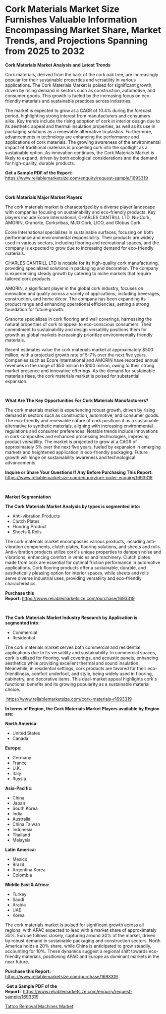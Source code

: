 <p><h1>Cork Materials Market Size Furnishes Valuable Information Encompassing Market Share, Market Trends, and Projections Spanning from 2025 to 2032</h1></p><p><strong>Cork Materials Market Analysis and Latest Trends</strong></p>
<p><p>Cork materials, derived from the bark of the cork oak tree, are increasingly popular for their sustainable properties and versatility in various applications. The Cork Materials Market is poised for significant growth, driven by rising demand in sectors such as construction, automotive, and consumer goods. This growth is fueled by the increasing focus on eco-friendly materials and sustainable practices across industries.</p><p>The market is expected to grow at a CAGR of 10.4% during the forecast period, highlighting strong interest from manufacturers and consumers alike. Key trends include the rising adoption of cork in interior design due to its aesthetic appeal and thermal insulation properties, as well as its use in packaging solutions as a renewable alternative to plastics. Furthermore, advancements in technology are enhancing the performance and applications of cork materials. The growing awareness of the environmental impact of traditional materials is propelling cork into the spotlight as a sustainable option. As innovation continues, the Cork Materials Market is likely to expand, driven by both ecological considerations and the demand for high-quality, durable products.</p></p>
<p><strong>Get a Sample PDF of the Report:&nbsp;</strong> <a href="https://www.reliablemarketsize.com/enquiry/request-sample/1693319?utm_campaign=3563&utm_medium=2&utm_source=Github&utm_content=ia&utm_term=27032025&utm_id=cork-materials">https://www.reliablemarketsize.com/enquiry/request-sample/1693319</a></p>
<p>&nbsp;</p>
<p><strong>Cork Materials Major Market Players</strong></p>
<p><p>The cork materials market is characterized by a diverse player landscape with companies focusing on sustainability and eco-friendly products. Key players include Ecore International, CHARLES CANTRILL LTD, Nu-Cork, AMORIN, Granorte, Corksribas, MJO Cork, LICO, and Globus Cork.</p><p>Ecore International specializes in sustainable surfaces, focusing on both performance and environmental responsibility. Their products are widely used in various sectors, including flooring and recreational spaces, and the company is expected to grow due to increasing demand for eco-friendly materials.</p><p>CHARLES CANTRILL LTD is notable for its high-quality cork manufacturing, providing specialized solutions in packaging and decoration. The company is experiencing steady growth by catering to niche markets that require tailored cork products.</p><p>AMORIN, a significant player in the global cork industry, focuses on innovation and quality across a variety of applications, including beverages, construction, and home décor. The company has been expanding its product range and enhancing operational efficiencies, setting a strong foundation for future growth.</p><p>Granorte specializes in cork flooring and wall coverings, harnessing the natural properties of cork to appeal to eco-conscious consumers. Their commitment to sustainability and design versatility positions them for growth as global markets increasingly prioritize environmentally friendly materials.</p><p>Recent estimates value the cork materials market at approximately $500 million, with a projected growth rate of 5-7% over the next five years. Companies such as Ecore International and AMORIN have recorded annual revenues in the range of $50 million to $100 million, owing to their strong market presence and innovative offerings. As the demand for sustainable materials rises, the cork materials market is poised for substantial expansion.</p></p>
<p>&nbsp;</p>
<p><strong>What Are The Key Opportunities For Cork Materials Manufacturers?</strong></p>
<p><p>The cork materials market is experiencing robust growth, driven by rising demand in sectors such as construction, automotive, and consumer goods. The eco-friendly and renewable nature of cork positions it as a sustainable alternative to synthetic materials, aligning with increasing environmental regulations and consumer preferences. Notable trends include innovations in cork composites and enhanced processing technologies, improving product versatility. The market is projected to grow at a CAGR of approximately 5% over the next five years, fueled by expansion in emerging markets and heightened application in eco-friendly packaging. Future growth will hinge on sustainability awareness and technological advancements.</p></p>
<p><strong>Inquire or Share Your Questions If Any Before Purchasing This Report:</strong> <a href="https://www.reliablemarketsize.com/enquiry/pre-order-enquiry/1693319?utm_campaign=3563&utm_medium=2&utm_source=Github&utm_content=ia&utm_term=27032025&utm_id=cork-materials">https://www.reliablemarketsize.com/enquiry/pre-order-enquiry/1693319</a></p>
<p>&nbsp;</p>
<p><strong>Market Segmentation</strong></p>
<p><strong>The Cork Materials Market Analysis by types is segmented into:</strong></p>
<p><ul><li>Anti-vibration Products</li><li>Clutch Plates</li><li>Flooring Product</li><li>Sheets & Rolls</li></ul></p>
<p><p>The cork materials market encompasses various products, including anti-vibration components, clutch plates, flooring solutions, and sheets and rolls. Anti-vibration products utilize cork's unique properties to dampen noise and vibrations, enhancing comfort in vehicles and machinery. Clutch plates made from cork are essential for optimal friction performance in automotive applications. Cork flooring products offer a sustainable, durable, and aesthetically pleasing option for interior spaces, while sheets and rolls serve diverse industrial uses, providing versatility and eco-friendly characteristics.</p></p>
<p><strong>Purchase this Report:&nbsp;</strong><a href="https://www.reliablemarketsize.com/purchase/1693319?utm_campaign=3563&utm_medium=2&utm_source=Github&utm_content=ia&utm_term=27032025&utm_id=cork-materials">https://www.reliablemarketsize.com/purchase/1693319</a></p>
<p>&nbsp;</p>
<p><strong>The Cork Materials Market Industry Research by Application is segmented into:</strong></p>
<p><ul><li>Commercial</li><li>Residential</li></ul></p>
<p><p>The cork materials market serves both commercial and residential applications due to its versatility and sustainability. In commercial spaces, cork is utilized for flooring, wall coverings, and acoustic panels, enhancing aesthetics while providing excellent thermal and sound insulation. Meanwhile, in residential settings, cork products are favored for their eco-friendliness, comfort underfoot, and style, being widely used in flooring, cabinetry, and decorative items. This dual-market appeal highlights cork's functional benefits and its growing popularity as a sustainable material choice.</p></p>
<p><a href="https://www.reliablemarketsize.com/cork-materials-r1693319?utm_campaign=3563&utm_medium=2&utm_source=Github&utm_content=ia&utm_term=27032025&utm_id=cork-materials">&nbsp;https://www.reliablemarketsize.com/cork-materials-r1693319</a></p>
<p><strong>In terms of Region, the Cork Materials Market Players available by Region are:</strong></p>
<p>
    <p> <strong> North America: </strong>
        <ul>
            <li>United States</li>
            <li>Canada</li>
        </ul>
        </p> 
    <p> <strong> Europe: </strong>
        <ul>
            <li>Germany</li>
            <li>France</li>
            <li>U.K.</li>
            <li>Italy</li>
            <li>Russia</li>
        </ul>
        </p> 
    <p> <strong> Asia-Pacific: </strong>
        <ul>
            <li>China</li>
            <li>Japan</li>
            <li>South Korea</li>
            <li>India</li>
            <li>Australia</li>
            <li>China Taiwan</li>
            <li>Indonesia</li>
            <li>Thailand</li>
            <li>Malaysia</li>
        </ul>
        </p> 
    <p> <strong> Latin America: </strong>
        <ul>
            <li>Mexico</li>
            <li>Brazil</li>
            <li>Argentina Korea</li>
            <li>Colombia</li>
        </ul>
        </p> 
    <p> <strong> Middle East & Africa: </strong>
        <ul>
            <li>Turkey</li>
            <li>Saudi</li>
            <li>Arabia</li>
            <li>UAE</li>
            <li>Korea</li>
        </ul>
    </p>
    </p>
<p><p>The cork materials market is poised for significant growth across all regions, with APAC expected to lead with a market share of approximately 35%. Europe follows closely, capturing around 30% of the market, driven by robust demand in sustainable packaging and construction sectors. North America holds a 20% share, while China is anticipated to grow steadily, accounting for 10%. These dynamics suggest a regional shift towards eco-friendly materials, positioning APAC and Europe as dominant markets in the near future.</p></p>
<p><strong>Purchase this Report: </strong><a href="https://www.reliablemarketsize.com/purchase/1693319?utm_campaign=3563&utm_medium=2&utm_source=Github&utm_content=ia&utm_term=27032025&utm_id=cork-materials">https://www.reliablemarketsize.com/purchase/1693319</a></p>
<p>&nbsp;<strong>Get a Sample PDF of the Report:&nbsp;&nbsp;</strong><a href="https://www.reliablemarketsize.com/enquiry/request-sample/1693319?utm_campaign=3563&utm_medium=2&utm_source=Github&utm_content=ia&utm_term=27032025&utm_id=cork-materials">https://www.reliablemarketsize.com/enquiry/request-sample/1693319</a></p>
<p><strong></strong></p>
<p><p><a href="https://github.com/daleogrando/Market-Research-Report-List-1/blob/main/tattoo-removal-machines-market.md?utm_campaign=3563&utm_medium=2&utm_source=Github&utm_content=ia&utm_term=27032025&utm_id=cork-materials">Tattoo Removal Machines Market</a></p></p>